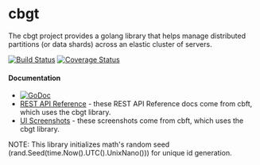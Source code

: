 cbgt
====

The cbgt project provides a golang library that helps manage
distributed partitions (or data shards) across an elastic cluster of
servers.

[![Build Status](https://travis-ci.org/couchbase/cbgt.svg)](https://travis-ci.org/couchbase/cbgt) [![Coverage Status](https://coveralls.io/repos/couchbase/cbgt/badge.svg?branch=master&service=github)](https://coveralls.io/github/couchbase/cbgt?branch=master)

#### Documentation

* [![GoDoc](https://godoc.org/github.com/couchbase/cbgt?status.svg)](https://godoc.org/github.com/couchbase/cbgt)
* [REST API Reference](http://labs.couchbase.com/cbft/api-ref/) -
  these REST API Reference docs come from cbft, which uses the cbgt
  library.
* [UI Screenshots](https://github.com/couchbase/cbgt/issues/16) -
  these screenshots come from cbft, which uses the cbgt library.

NOTE: This library initializes math's random seed
(rand.Seed(time.Now().UTC().UnixNano())) for unique id generation.
